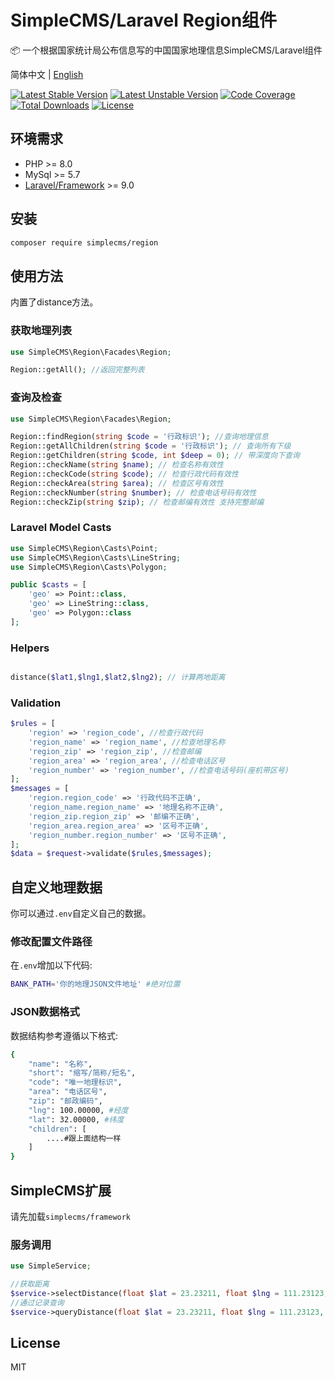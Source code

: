# SimpleCMS/Laravel Region组件

📦 一个根据国家统计局公布信息写的中国国家地理信息SimpleCMS/Laravel组件

简体中文 | [English](./README.md)

[![Latest Stable Version](https://poser.pugx.org/simplecms/region/v/stable.svg)](https://packagist.org/packages/simplecms/region) [![Latest Unstable Version](https://poser.pugx.org/simplecms/region/v/unstable.svg)](https://packagist.org/packages/simplecms/region) [![Code Coverage](https://scrutinizer-ci.com/g/overtrue/easy-sms/badges/coverage.png?b=master)](https://scrutinizer-ci.com/g/hackout/simplecms-region/?branch=master) [![Total Downloads](https://poser.pugx.org/simplecms/region/downloads)](https://packagist.org/packages/simplecms/region) [![License](https://poser.pugx.org/simplecms/region/license)](https://packagist.org/packages/simplecms/region)

## 环境需求

- PHP >= 8.0
- MySql >= 5.7
- [Laravel/Framework](https://packagist.org/packages/laravel/framework) >= 9.0

## 安装

```bash
composer require simplecms/region
```

## 使用方法

内置了distance方法。

### 获取地理列表

```php
use SimpleCMS\Region\Facades\Region; 

Region::getAll(); //返回完整列表
```

### 查询及检查

```php
use SimpleCMS\Region\Facades\Region; 

Region::findRegion(string $code = '行政标识'); //查询地理信息
Region::getAllChildren(string $code = '行政标识'); // 查询所有下级
Region::getChildren(string $code, int $deep = 0); // 带深度向下查询
Region::checkName(string $name); // 检查名称有效性
Region::checkCode(string $code); // 检查行政代码有效性
Region::checkArea(string $area); // 检查区号有效性
Region::checkNumber(string $number); // 检查电话号码有效性
Region::checkZip(string $zip); // 检查邮编有效性 支持完整邮编
```

### Laravel Model Casts

```php
use SimpleCMS\Region\Casts\Point; 
use SimpleCMS\Region\Casts\LineString; 
use SimpleCMS\Region\Casts\Polygon; 

public $casts = [
    'geo' => Point::class,
    'geo' => LineString::class,
    'geo' => Polygon::class
];
```

### Helpers

```php

distance($lat1,$lng1,$lat2,$lng2); // 计算两地距离

```

### Validation

```php
$rules = [
    'region' => 'region_code', //检查行政代码
    'region_name' => 'region_name', //检查地理名称
    'region_zip' => 'region_zip', //检查邮编
    'region_area' => 'region_area', //检查电话区号
    'region_number' => 'region_number', //检查电话号码(座机带区号)
];
$messages = [
    'region.region_code' => '行政代码不正确',
    'region_name.region_name' => '地理名称不正确',
    'region_zip.region_zip' => '邮编不正确',
    'region_area.region_area' => '区号不正确',
    'region_number.region_number' => '区号不正确',
];
$data = $request->validate($rules,$messages);
```

## 自定义地理数据

你可以通过```.env```自定义自己的数据。

### 修改配置文件路径

在```.env```增加以下代码:

```bash
BANK_PATH='你的地理JSON文件地址' #绝对位置
```

### JSON数据格式

数据结构参考遵循以下格式:

```bash
{
    "name": "名称",
    "short": "缩写/简称/短名",
    "code": "唯一地理标识",
    "area": "电话区号",
    "zip": "邮政编码",
    "lng": 100.00000, #经度
    "lat": 32.00000, #纬度
    "children": [
        ....#跟上面结构一样
    ]
}
```

## SimpleCMS扩展

请先加载```simplecms/framework```

### 服务调用

```php
use SimpleService;

//获取距离
$service->selectDistance(float $lat = 23.23211, float $lng = 111.23123,string $column = 'location');
//通过记录查询
$service->queryDistance(float $lat = 23.23211, float $lng = 111.23123, float $maxDistance = 50,string $column = 'location')
```

## License

MIT

